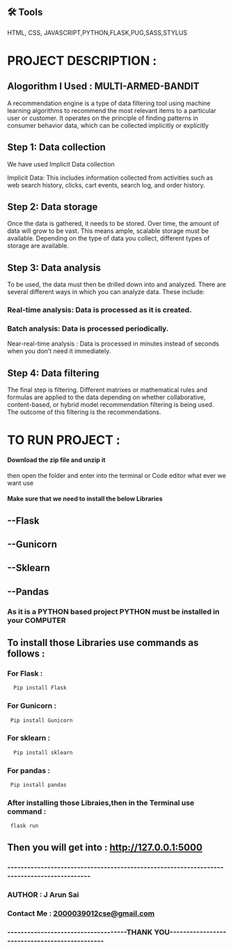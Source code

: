 
## 🛠 Tools
HTML, CSS, JAVASCRIPT,PYTHON,FLASK,PUG,SASS,STYLUS

# PROJECT DESCRIPTION :

## Alogorithm I Used :  MULTI-ARMED-BANDIT

A recommendation engine is a type of data filtering tool using machine learning algorithms to recommend the most relevant items to a particular user or customer. It operates on the principle of finding patterns in consumer behavior data, which can be collected implicitly or explicitly

## Step 1: Data collection
We have used Implicit Data collection

Implicit Data: This includes information collected from activities such as web search history, clicks, cart events, search log, and order history.

## Step 2: Data storage
 Once the data is gathered, it needs to be stored. Over time, the amount of data will grow to be vast. This means ample, scalable storage must be available. Depending on the type of data you collect, different types of storage are available.

## Step 3: Data analysis 
To be used, the data must then be drilled down into and analyzed. There are several different ways in which you can analyze data. These include:

### Real-time analysis: Data is processed as it is created.

### Batch analysis: Data is processed periodically.

Near-real-time analysis : Data is processed in minutes instead of seconds when you don’t need it immediately.

## Step 4: Data filtering

The final step is filtering. Different matrixes or mathematical rules and formulas are applied to the data depending on whether collaborative, content-based, or hybrid model recommendation filtering is being used. The outcome of this filtering is the recommendations.    


# TO RUN PROJECT :

#### Download the zip file and unzip it
then open the folder and enter into the terminal or Code editor what ever we want use

#### Make sure that we need to install the below Libraries 

## --Flask

## --Gunicorn

## --Sklearn

## --Pandas

### As it is a PYTHON based project PYTHON must be installed in your COMPUTER






## To install those Libraries use commands as follows :


### For Flask :
```bash
  Pip install Flask
```
### For Gunicorn :
```bash
 Pip install Gunicorn
```
### For sklearn :
```bash
  Pip install sklearn
```
### For pandas :
```bash
 Pip install pandas
```
### After installing those Libraies,then in the Terminal use command :
```bash
 flask run
```

## Then you will get into : http://127.0.0.1:5000

### ------------------------------------------------------------------------------------------

### AUTHOR : J Arun Sai

### Contact Me : 2000039012cse@gmail.com

### ------------------------------------THANK YOU----------------------------------------------


 
